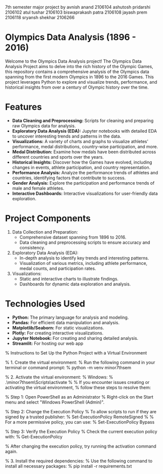 7th semester major project by
avnish anand 2106104
ashutosh pridarshi 2106102
atul tushar 2106103
biswaprakash patra 2106108 
jayash prem 2106118
sryansh shekhar 2106266

# Olympics Data Analysis (1896 - 2016)
Welcome to the Olympics Data Analysis project! The Olympics Data Analysis Project aims to delve into the rich history of the Olympic Games, this repository contains a comprehensive analysis of the Olympics data spanning from the first modern Olympics in 1896 to the 2016 Games. This project leverages Python to explore and visualize trends, performance, and historical insights from over a century of Olympic history over the time.

# Features
* **Data Cleaning and Preprocessing:** Scripts for cleaning and preparing raw Olympics data for analysis.
* **Exploratory Data Analysis (EDA):** Jupyter notebooks with detailed EDA to uncover interesting trends and patterns in the data.
* **Visualizations:** A variety of charts and graphs to visualize athletes' performance, medal distributions, country-wise participation, and more.
* **Medal Distribution:** Examine how medals have been distributed across different countries and sports over the years.
* **Historical Insights:** Discover how the Games have evolved, including changes in events, athlete participation, and country representation.
* **Performance Analysis:** Analyze the performance trends of athletes and countries, identifying factors that contribute to success.
* **Gender Analysis:** Explore the participation and performance trends of male and female athletes.
* **Interactive Dashboards:** Interactive visualizations for user-friendly data exploration.

# Project Components
1. Data Collection and Preparation:
    * Comprehensive dataset spanning from 1896 to 2016.
    * Data cleaning and preprocessing scripts to ensure accuracy and consistency.
2. Exploratory Data Analysis (EDA):
    * In-depth analysis to identify key trends and interesting patterns.
    * Visualization of various metrics, including athlete performance, medal counts, and participation rates.
3. Visualizations:
    * Static and interactive charts to illustrate findings.
    * Dashboards for dynamic data exploration and analysis.

# Technologies Used
* **Python:** The primary language for analysis and modeling.
* **Pandas:** For efficient data manipulation and analysis.
* **Matplotlib/Seaborn:** For static visualizations.
* **Plotly:** For creating interactive visualizations.
* **Jupyter Notebook:** For creating and sharing detailed analysis.
* **Streamlit:** For hosting our web app


% Instructions to Set Up the Python Project with a Virtual Environment

% 1. Create the virtual environment:
% Run the following command in your terminal or command prompt:
% python -m venv minor7thsem

% 2. Activate the virtual environment:
% Windows:
% .\minor7thsem\Scripts\activate
%
% If you encounter issues creating or activating the virtual environment, 
% follow these steps to resolve them:

% Step 1: Open PowerShell as an Administrator
% Right-click on the Start menu and select "Windows PowerShell (Admin)".

% Step 2: Change the Execution Policy
% To allow scripts to run if they are signed by a trusted publisher:
% Set-ExecutionPolicy RemoteSigned
%
% For a more permissive policy, you can use:
% Set-ExecutionPolicy Bypass

% Step 3: Verify the Execution Policy
% Check the current execution policy with:
% Get-ExecutionPolicy

% After changing the execution policy, try running the activation command again.

% 3. Install the required dependencies:
% Use the following command to install all necessary packages:
% pip install -r requirements.txt
